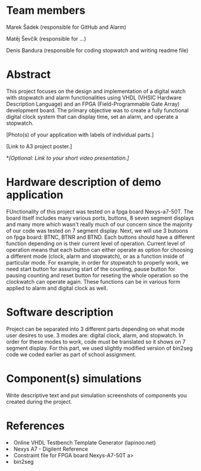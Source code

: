 # Team members
Marek Šádek (responsible for GitHub and Alarm)

Matěj Ševčík (responsible for ...)

Denis Bandura (responsible for coding stopwatch and writing readme file)

# Abstract
This project focuses on the design and implementation of a digital watch with stopwatch and alarm functionalities using VHDL (VHSIC Hardware Description Language) and an FPGA (Field-Programmable Gate Array) development board. The primary objective was to create a fully functional digital clock system that can display time, set an alarm, and operate a stopwatch. 

[Photo(s) of your application with labels of individual parts.]

[Link to A3 project poster.]

**[Optional: Link to your short video presentation.]*

# Hardware description of demo application
FUnctionality of this project was tested on a fpga board Nexys-a7-50T. The board itself includes many various ports, buttons, 8 seven segment displays and many more which wasn't really much of our concern since the majority of our code was tested on 7 segment display. Next, we will use 3 butoons on fpga board: BTNC, BTNR and BTND. Each buttons should have a different function depending on is their current level of operation. Current level of operation means that each button can either operate as option for choosing a different mode (clock, alarm and stopwatch), or as a function inside of particular mode. For example, in order for stopwatch to properly work, we need start button for assuring start of the counting, pause button for pausing counting and reset button for reseting the whole operation so the clockwatch can operate again. These functions can be in various form applied to alarm and digital clock as well. 

# Software description
Project can be separated into 3 different parts depending on what mode user desires to use. 3 modes are: digital clock, alarm, and stopwatch. In order for these modes to work, code must be translated so it shows on 7 segment display. For this part, we used slightly modified version of bin2seg code we coded earlier as part of school assignment.

# Component(s) simulations
Write descriptive text and put simulation screenshots of components you created during the project.

# References
<li>Online VHDL Testbench Template Generator (lapinoo.net)</li>
<li>Nexys A7 - Digilent Reference</li>
<li>Constraint file for FPGA board Nexys-A7-50T <a href="https://raw.githubusercontent.com/Digilent/digilent-xdc/master/Nexys-A7-50T-Master.xdc"></a>a></li>
<li>bin2seg</li>
